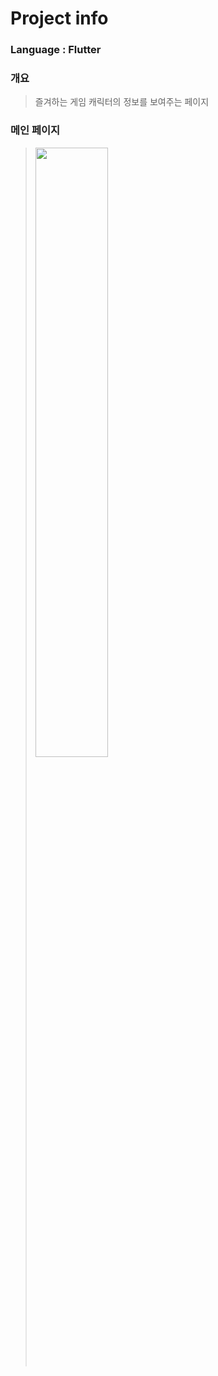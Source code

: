 # Project info


### Language : Flutter


### 개요
> 즐겨하는 게임 캐릭터의 정보를 보여주는 페이지


### 메인 페이지
> 
> <img src="https://user-images.githubusercontent.com/50435560/188360192-024b4c28-e849-40bc-be53-ec89d7fdfd79.png" width="50%">

